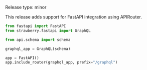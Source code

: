Release type: minor

This release adds support for FastAPI integration using APIRouter.

```python
from fastapi import FastAPI
from strawberry.fastapi import GraphQL

from api.schema import schema

graphql_app = GraphQL(schema)

app = FastAPI()
app.include_router(graphql_app, prefix="/graphql")
```